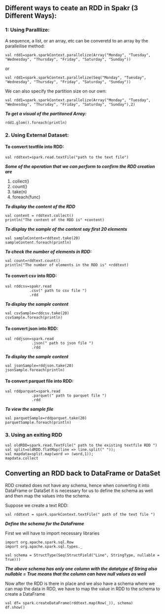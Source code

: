 ## Different ways to ceate an RDD in Spakr (3 Different Ways):

### 1: Using Paralllize:
A sequence, a list, or an array, etc can be converetd to an array by the paralleilise method:
```spark
val rdd1=spark.sparkContext.parallelize(Array("Monday", "Tuesday", "Wednesday", "Thursday", "Friday", "Saturday", "Sunday"))
```
or 
```
val rdd1=spark.sparkContext.parallelize(Seq("Monday", "Tuesday", "Wednesday", "Thursday", "Friday", "Saturday", "Sunday"))
```
We can also specify the partition size on our own:

``` spark 
val rdd1=spark.sparkContext.parallelize(Array("Monday", "Tuesday", "Wednesday", "Thursday", "Friday", "Saturday", "Sunday"),2)
```
***To get a visual of the partitoned Array:***
```
rdd1.glom().foreach(println)
```

### 2. Using External Dataset:
#### To convert textfile into RDD:
```val rddtext=spark.read.textFile("path to the text file")```

***Some of the operation that we can perform to confirm the RDD creation are***
1. collect()
2. count()
3. take(n)
4. foreach(func)

***To display the content of the RDD***
```
val content = rddtext.collect()
println("The content of the RDD is" +content)
```

***To display the sample of the content say first 20 elements***
```
val sampleContent=rddtext.take(20)
sampleContent.foreach(println)
```

***To check the number of elements in RDD:***
```
val count=rddtext.count()
println("The number of elements in the RDD is" +rddtext)
```

#### To convert csv into RDD:
```
val rddcsv=spakr.read
           .csv(" path to csv file ")
           .rdd
```

***To display the sample content***
```
val csvSample=rddcsv.take(20)
csvSample.foreach(println)
```

#### To convert json into RDD:
```
val rddjson=spark.read
            .json(" path to json file ")
            .rdd
 ```
 
 ***To display the sample content***
 ```
 val jsonSample=rddjson.take(20)
 jsonSample.foreach(println)
 ```
 
 #### To convert parquet file into RDD:
 ``` 
 val rddparquet=spark.read
             .parquet(" path to parquet file ")
             .rdd
 ```
 
 ***To view the sample file***
 ```
 val parquetSample=rddparquet.take(20)
 parquetSample.foreach(println)
```

### 3. Using an exiting RDD
```
val oldRDD=spark.read.TextFile(" path to the existing textfile RDD ")
val split=oldRDD.flatMap(line => line.split(" "));
val mapdata=split.map(word => (word,1));
mapdata.collect
```

## Converting an RDD back to DataFrame or DataSet

RDD created does not have any schema, hence when converting it into DataFrame or DataSet it is necessary for us to define the schema as well and then map the values into the schema.

Suppose we create a text RDD:
```
val rddtext = spark.sparkContext.textFile(" path of the text file ")
```

***Define the schema for the DataFrame***

First we will have to import necessary libraries
```
import org.apache.spark.sql.Row
import org.apache.spark.sql.types._
```
```
val schema = StructType(Seq(StructField("Line", StringType, nullable = True)))
```

***The above schema has only one column with the datatype of String also nullable = True means that the column can have null values as well***

Now after the RDD is there in place and we also have a schema where we can map the data in RDD, we have to map the value in RDD to the schema to create a DataFrame

```
val df= spark.createDataFrame(rddtext.map(Row(_)), schema)
df.show()
```
